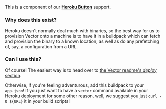 This is a component of our [**Heroku Button**](https://devcenter.heroku.com/articles/heroku-button) support.

### Why does this exist?

Heroku doesn't normally deal much with binaries, so the best way for us to provision Vector onto a machine is to have it in a buildpack which can fetch and provision the binary to a known location, as well as do any prefetching of, say, a configuration from a URL.

### Can I use this?

Of course! The easiest way is to head over to [the Vector readme's *deploy* section](https://github.com/timberio/vector#deploy).

Otherwise, if you're feeling adventurous, add this buildpack to your `app.json`! If you just want to have a `vector` command available in your Heroku deployment for some other reason, well, we suggest you just `curl -O ${URL}` it in your build scripts!